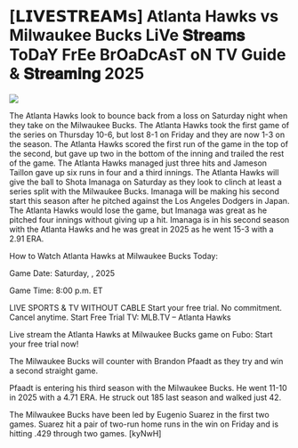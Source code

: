 # [𝗟𝗜𝗩𝗘𝗦𝗧𝗥𝗘𝗔𝗠𝘀] Atlanta Hawks vs Milwaukee Bucks LiVe 𝐒𝐭𝐫𝐞𝐚𝐦𝐬 ToDaY FrEe BrOaDcAsT oN TV Guide & 𝐒𝐭𝐫𝐞𝐚𝐦𝐢𝐧𝐠  2025  
  
  
[![](https://i.imgur.com/qSNzIqt.png)](https://movie.rssnews.media/IxJwADM.php)  
  
The Atlanta Hawks look to bounce back from a loss on Saturday night when they take on the Milwaukee Bucks. The Atlanta Hawks took the first game of the series on Thursday 10-6, but lost 8-1 on Friday and they are now 1-3 on the season. The Atlanta Hawks scored the first run of the game in the top of the second, but gave up two in the bottom of the inning and trailed the rest of the game. The Atlanta Hawks managed just three hits and Jameson Taillon gave up six runs in four and a third innings. The Atlanta Hawks will give the ball to Shota Imanaga on Saturday as they look to clinch at least a series split with the Milwaukee Bucks. Imanaga will be making his second start this season after he pitched against the Los Angeles Dodgers in Japan. The Atlanta Hawks would lose the game, but Imanaga was great as he pitched four innings without giving up a hit. Imanaga is in his second season with the Atlanta Hawks and he was great in 2025 as he went 15-3 with a 2.91 ERA.

How to Watch Atlanta Hawks at Milwaukee Bucks Today:

Game Date: Saturday, , 2025

Game Time: 8:00 p.m. ET

LIVE SPORTS & TV WITHOUT CABLE
Start your free trial. No commitment. Cancel anytime.
Start Free Trial
TV: MLB.TV – Atlanta Hawks

Live stream the Atlanta Hawks at Milwaukee Bucks game on Fubo: Start your free trial now!

The Milwaukee Bucks will counter with Brandon Pfaadt as they try and win a second straight game.

Pfaadt is entering his third season with the Milwaukee Bucks. He went 11-10 in 2025 with a 4.71 ERA. He struck out 185 last season and walked just 42.

The Milwaukee Bucks have been led by Eugenio Suarez in the first two games. Suarez hit a pair of two-run home runs in the win on Friday and is hitting .429 through two games. [kyNwH]